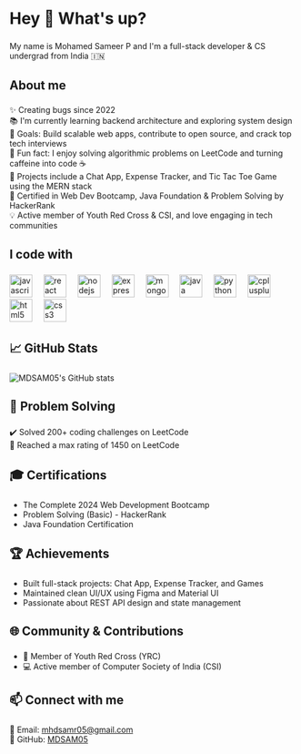 <h1 align="left">Hey 👋 What's up?</h1>

###

<p align="left">My name is Mohamed Sameer P and I'm a full-stack developer & CS undergrad from India 🇮🇳</p>

###

<h2 align="left">About me</h2>

###

<p align="left">
✨ Creating bugs since 2022<br>
📚 I'm currently learning backend architecture and exploring system design<br>
🎯 Goals: Build scalable web apps, contribute to open source, and crack top tech interviews<br>
🎲 Fun fact: I enjoy solving algorithmic problems on LeetCode and turning caffeine into code ☕<br>
🚀 Projects include a Chat App, Expense Tracker, and Tic Tac Toe Game using the MERN stack<br>
🏅 Certified in Web Dev Bootcamp, Java Foundation & Problem Solving by HackerRank<br>
💡 Active member of Youth Red Cross & CSI, and love engaging in tech communities<br>
</p>

###

<h2 align="left">I code with</h2>

###

<div align="left">
  <img src="https://cdn.jsdelivr.net/gh/devicons/devicon/icons/javascript/javascript-original.svg" height="40" alt="javascript logo" />
  <img width="12" />
  <img src="https://cdn.jsdelivr.net/gh/devicons/devicon/icons/react/react-original.svg" height="40" alt="react logo" />
  <img width="12" />
  <img src="https://cdn.jsdelivr.net/gh/devicons/devicon/icons/nodejs/nodejs-original.svg" height="40" alt="nodejs logo" />
  <img width="12" />
  <img src="https://cdn.jsdelivr.net/gh/devicons/devicon/icons/express/express-original.svg" height="40" alt="express logo" />
  <img width="12" />
  <img src="https://cdn.jsdelivr.net/gh/devicons/devicon/icons/mongodb/mongodb-original.svg" height="40" alt="mongodb logo" />
  <img width="12" />
  <img src="https://cdn.jsdelivr.net/gh/devicons/devicon/icons/java/java-original.svg" height="40" alt="java logo" />
  <img width="12" />
  <img src="https://cdn.jsdelivr.net/gh/devicons/devicon/icons/python/python-original.svg" height="40" alt="python logo" />
  <img width="12" />
  <img src="https://cdn.jsdelivr.net/gh/devicons/devicon/icons/cplusplus/cplusplus-original.svg" height="40" alt="cplusplus logo" />
  <img width="12" />
  <img src="https://cdn.jsdelivr.net/gh/devicons/devicon/icons/html5/html5-original.svg" height="40" alt="html5 logo" />
  <img width="12" />
  <img src="https://cdn.jsdelivr.net/gh/devicons/devicon/icons/css3/css3-original.svg" height="40" alt="css3 logo" />
</div>

###

<h2 align="left">📈 GitHub Stats</h2>

###

<p align="left">
  <img src="https://github-readme-stats.vercel.app/api?username=MDSAM05&show_icons=true&theme=radical" alt="MDSAM05's GitHub stats" />
</p>

###

<h2 align="left">🧠 Problem Solving</h2>

###

<p align="left">
  ✔️ Solved 200+ coding challenges on LeetCode<br>
  💪 Reached a max rating of 1450 on LeetCode<br>
</p>

###

<h2 align="left">🎓 Certifications</h2>

###

<ul align="left">
  <li>The Complete 2024 Web Development Bootcamp</li>
  <li>Problem Solving (Basic) - HackerRank</li>
  <li>Java Foundation Certification</li>
</ul>

###

<h2 align="left">🏆 Achievements</h2>

###

<ul align="left">
  <li>Built full-stack projects: Chat App, Expense Tracker, and Games</li>
  <li>Maintained clean UI/UX using Figma and Material UI</li>
  <li>Passionate about REST API design and state management</li>
</ul>

###

<h2 align="left">🌐 Community & Contributions</h2>

###

<ul align="left">
  <li>🤝 Member of Youth Red Cross (YRC)</li>
  <li>💻 Active member of Computer Society of India (CSI)</li>
</ul>

###

<h2 align="left">📫 Connect with me</h2>

###

<p align="left">
  📧 Email: <a href="mailto:mhdsamr05@gmail.com">mhdsamr05@gmail.com</a><br>
  🔗 GitHub: <a href="https://github.com/MDSAM05">MDSAM05</a>
</p>

